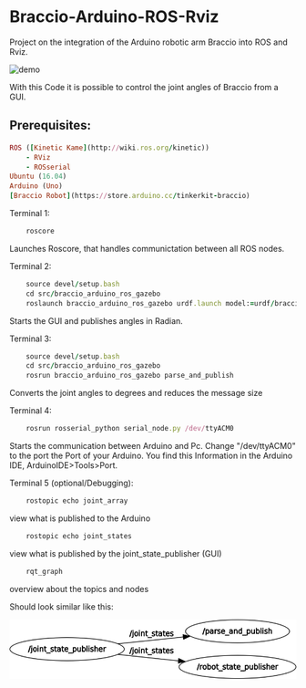 # Braccio-Arduino-ROS-Rviz
Project on the integration of the Arduino robotic arm Braccio into ROS and Rviz.

![demo](Demo/Demo.gif)

With this Code it is possible to control the joint angles of Braccio from a GUI.


## Prerequisites:

```ruby
ROS ([Kinetic Kame](http://wiki.ros.org/kinetic))
	- RViz
	- ROSserial
Ubuntu (16.04)
Arduino (Uno)
[Braccio Robot](https://store.arduino.cc/tinkerkit-braccio)
```


Terminal 1:
```ruby
	roscore
```

Launches Roscore, that handles communictation between all ROS nodes.

Terminal 2:
```ruby
	source devel/setup.bash
	cd src/braccio_arduino_ros_gazebo
	roslaunch braccio_arduino_ros_gazebo urdf.launch model:=urdf/braccio_arm.urdf
```

Starts the GUI and publishes angles in Radian.

Terminal 3:
```ruby
	source devel/setup.bash
	cd src/braccio_arduino_ros_gazebo
	rosrun braccio_arduino_ros_gazebo parse_and_publish
```

Converts the joint angles to degrees and reduces the message size 

Terminal 4:
```ruby
    rosrun rosserial_python serial_node.py /dev/ttyACM0
```

Starts the communication between Arduino and Pc.
Change "/dev/ttyACM0" to the port the Port of your Arduino. 
You find this Information in the Arduino IDE, ArduinoIDE>Tools>Port.

Terminal 5 (optional/Debugging):
```ruby
	rostopic echo joint_array
```

view what is published to the Arduino

```ruby
	rostopic echo joint_states
```

view what is published by the joint_state_publisher (GUI)

```ruby
	rqt_graph
```

overview about the topics and nodes

Should look similar like this:

![Alt text](Demo/rosgraph.png)